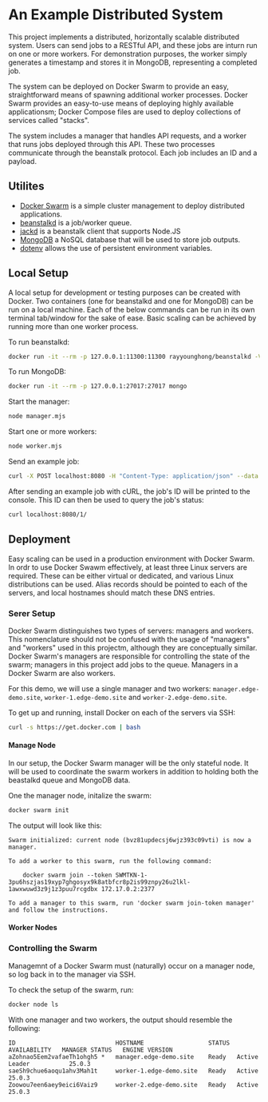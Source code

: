 # An Example Distributed System
This project implements a distributed, horizontally scalable distributed system.
Users can send jobs to a RESTful API, and these jobs are inturn run on one or more workers.
For demonstration purposes, the worker simply generates a timestamp and stores it in MongoDB, representing a completed job.

The system can be deployed on Docker Swarm to provide an easy, straightforward means of spawning additional worker processes.
Docker Swarm provides an easy-to-use means of deploying highly available applicationsm; Docker Compose files are used to deploy collections of services called "stacks".

The system includes a manager that handles API requests, and a worker that runs jobs deployed through this API. These two processes communicate through the beanstalk
protocol. Each job includes an ID and a payload.

## Utilites
- [Docker Swarm](https://github.com/dockerd/swarm) is a simple cluster management to deploy distributed applications.
- [beanstalkd](https://beanstalkd.github.io/) is a job/worker queue.
- [jackd](https://github.com/divmgl/jackd) is a beanstalk client that supports Node.JS
- [MongoDB](https://github.com/mongodb/mongo) a NoSQL database that will be used to store job outputs.
- [dotenv](https://github.com/motdotla/dotenv) allows the use of persistent environment variables.

## Local Setup
A local setup for development or testing purposes can be created with Docker. Two containers (one for beanstalkd and one for MongoDB) can be run on a local machine.
Each of the below commands can be run in its own terminal tab/window for the sake of ease. Basic scaling can be achieved by running more than one worker process.

To run beanstalkd:
```bash
docker run -it --rm -p 127.0.0.1:11300:11300 rayyounghong/beanstalkd -V
```

To run MongoDB:
```bash
docker run -it --rm -p 127.0.0.1:27017:27017 mongo
```

Start the manager:
```bash
node manager.mjs
```

Start one or more workers:
```bash
node worker.mjs
```

Send an example job:
```bash
curl -X POST localhost:8080 -H "Content-Type: application/json" --data '{"example":"data"}'
```

After sending an example job with cURL, the job's ID will be printed to the console. This ID can then be used to query the job's status:
```bash
curl localhost:8080/1/
```

## Deployment
Easy scaling can be used in a production environment with Docker Swarm. In ordr to use Docker Swawm effectively, at least three Linux servers are required.
These can be either virtual or dedicated, and various Linux distributions can be used. Alias records should be pointed to each of the servers, and local hostnames
should match these DNS entries.

### Serer Setup
Docker Swarm distinguishes two types of servers: managers and workers. This nomenclature should not be confused with the usage of "managers" and "workers"
used in this projectm, although they are conceptually similar. Docker Swarm's managers are responsible for controlling the state of the swarm; managers in this
project add jobs to the queue. Managers in a Docker Swarm are also workers.

For this demo, we will use a single manager and two workers: `manager.edge-demo.site`, `worker-1.edge-demo.site` and `worker-2.edge-demo.site`.
 
To get up and running, install Docker on each of the servers via SSH:
```bash
curl -s https://get.docker.com | bash
```

#### Manage Node
In our setup, the Docker Swarm manager will be the only stateful node. It will be used to coordinate the swarm workers in addition to holding both the beastalkd
queue and MongoDB data.

One the manager node, initalize the swarm:
```bash
docker swarm init
```

The output will look like this:
```
Swarm initialized: current node (bvz81updecsj6wjz393c09vti) is now a manager.

To add a worker to this swarm, run the following command:

    docker swarm join --token SWMTKN-1-3pu6hszjas19xyp7ghgosyx9k8atbfcr8p2is99znpy26u2lkl-1awxwuwd3z9j1z3puu7rcgdbx 172.17.0.2:2377

To add a manager to this swarm, run 'docker swarm join-token manager' and follow the instructions.
```

#### Worker Nodes


### Controlling the Swarm
Managemnt of a Docker Swarm must (naturally) occur on a manager node, so log back in to the manager via SSH.

To check the setup of the swarm, run:
```bash
docker node ls
```

With one manager and two workers, the output should resemble the following:
```
ID                            HOSTNAME                  STATUS  AVAILABILITY   MANAGER STATUS   ENGINE VERSION
aZohnao5Eem2vafaeTh1ohgh5 *   manager.edge-demo.site    Ready   Active         Leader           25.0.3
saeSh9chue6aoqu1ahv3Mah1t     worker-1.edge-demo.site   Ready   Active                          25.0.3
Zoowou7een6aey9eici6Vaiz9     worker-2.edge-demo.site   Ready   Active                          25.0.3
```
